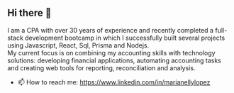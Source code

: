 ## Hi there 👋

I am a CPA with over 30 years of experience and recently completed a full-stack development bootcamp in which I successfully built several projects using Javascript, React, Sql, Prisma and Nodejs.
<br>
My current focus is on combining my accounting skills with technology solutions: developing financial applications, automating accounting tasks and creating web tools for reporting, reconciliation and analysis.
- 📫 How to reach me: https://www.linkedin.com/in/marianellylopez
<!--
**manelly67/manelly67** is a ✨ _special_ ✨ repository because its `README.md` (this file) appears on your GitHub profile.

Here are some ideas to get you started:

- 🔭 I’m currently working on ...
- 🌱 I’m currently learning ...
- 👯 I’m looking to collaborate on ...
- 🤔 I’m looking for help with ...
- 💬 Ask me about ...
- 📫 How to reach me: ...
- 😄 Pronouns: ...
- ⚡ Fun fact: ...
-->
